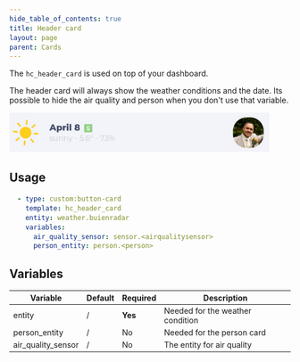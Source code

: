 ```yaml
---
hide_table_of_contents: true
title: Header card
layout: page
parent: Cards
---
```


The `hc_header_card` is used on top of your dashboard. 

The header card will always show the weather conditions and the date. Its possible to hide the air quality and person when you don't use that variable.

![Header Card Light](../../../assets/images/cards/hc_header_card/headercard_light.png)

## Usage

```yaml
  - type: custom:button-card
    template: hc_header_card
    entity: weather.buienradar
    variables:
      air_quality_sensor: sensor.<airqualitysensor>
      person_entity: person.<person>
```

## Variables

| Variable | Default | Required | Description|
|----------|---------|----------|------------|
| entity | / | **Yes** | Needed for the weather condition |
| person_entity | / | No | Needed for the person card |
| air_quality_sensor | / | No | The entity for air quality|
